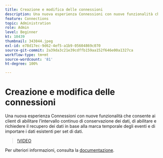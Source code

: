 ```yaml
---
title: Creazione e modifica delle connessioni
description: Una nuova esperienza Connessioni con nuove funzionalità che consente ai client di abilitare l’intervallo continuo di conservazione dei dati, di abilitare e richiedere di recuperare i dati in base agli eventi... (Le descrizioni devono essere comprese tra 60 e 160 caratteri)
feature: Connections
topic: Administration
role: Admin
level: Beginner
kt: 10439
thumbnail: 343044.jpeg
exl-id: e78d17ec-9d62-4ef5-a1b9-05604869c070
source-git-commit: 2a39da3c21e39cdffb159aa152f646e00a1327ca
workflow-type: tm+mt
source-wordcount: '81'
ht-degree: 100%

---
```


# Creazione e modifica delle connessioni

Una nuova esperienza Connessioni con nuove funzionalità che consente ai client di abilitare l’intervallo continuo di conservazione dei dati, di abilitare e richiedere il recupero dei dati in base alla marca temporale degli eventi e di importare i dati esistenti per set di dati.

>[!VIDEO](https://video.tv.adobe.com/v/3409300/?quality=12&learn=on&captions=ita)

Per ulteriori informazioni, consulta la [documentazione](https://experienceleague.adobe.com/docs/analytics-platform/using/cja-connections/create-connection.html?lang=it).
